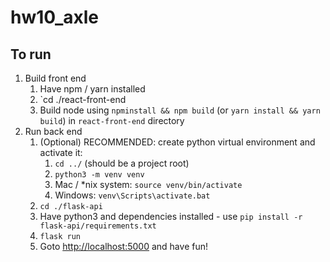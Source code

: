 # hw10_axle

## To run

1. Build front end
   1. Have npm / yarn installed
   2. `cd ./react-front-end
   3. Build node using `npminstall && npm build` (or `yarn install && yarn build`) in `react-front-end` directory
2. Run back end
   1. (Optional) RECOMMENDED: create python virtual environment and activate it:
      1. `cd ../` (should be a project root)
      2. `python3 -m venv venv`
      3. Mac / *nix system: `source venv/bin/activate`
      4. Windows: `venv\Scripts\activate.bat`
   2. `cd ./flask-api`
   3. Have python3 and dependencies installed - use `pip install -r flask-api/requirements.txt`
   4. `flask run`
   5. Goto <http://localhost:5000> and have fun!
